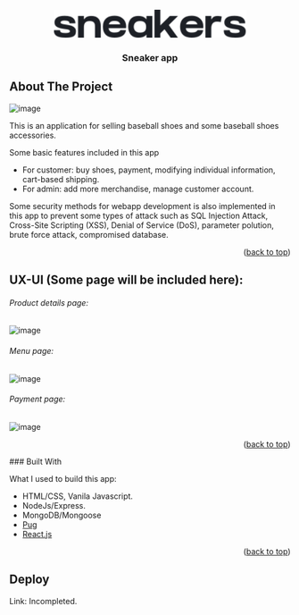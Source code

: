 <div id="top"></div>


<!-- PROJECT LOGO -->
<br />
<div align="center">
  
  <img src="/public/images/logo.svg" alt="Logo" height="50">

  <h3 align="center">Sneaker app</h3>

  
</div>




<!-- ABOUT THE PROJECT -->
## About The Project

![image](https://user-images.githubusercontent.com/82920386/159172521-c867ab99-fde1-4bac-8b0f-07df34037de1.png)


This is an application for selling baseball shoes and some baseball shoes accessories. 

Some basic features included in this app 
   + For customer: buy shoes, payment, modifying individual information, cart-based shipping.
   + For admin: add more merchandise, manage customer account.

Some security methods for webapp development is also implemented in this app to prevent some types of attack such as SQL Injection Attack, Cross-Site Scripting (XSS), Denial of Service (DoS), parameter polution, brute force attack, compromised database.

<p align="right">(<a href="#top">back to top</a>)</p>

## UX-UI (Some page will be included here):

###### Product details page:
![image](https://user-images.githubusercontent.com/82920386/159172708-fc36f1e9-c3ef-4074-9a1d-4ab47e82526a.png)


###### Menu page:
![image](https://user-images.githubusercontent.com/82920386/159172918-267a9a88-3458-4a76-b4e7-d90f4d675eab.png)



###### Payment page:
![image](https://user-images.githubusercontent.com/82920386/159172971-3fe3d625-1a12-482d-a255-49986d3ffc33.png)



<p align="right">(<a href="#top">back to top</a>)</p>
### Built With

What I used to build this app:
* HTML/CSS, Vanila Javascript.
* NodeJs/Express.
* MongoDB/Mongoose
* [Pug](https://pugjs.org/)
* [React.js](https://reactjs.org/)

<p align="right">(<a href="#top">back to top</a>)</p>



<!-- CONTACT -->
<!-- ## Contact

Your Name - [@your_twitter](https://twitter.com/your_username) - email@example.com

Project Link: [https://github.com/your_username/repo_name](https://github.com/your_username/repo_name)

<p align="right">(<a href="#top">back to top</a>)</p> -->



<!-- ACKNOWLEDGMENTS -->
## Deploy
Link: Incompleted.


